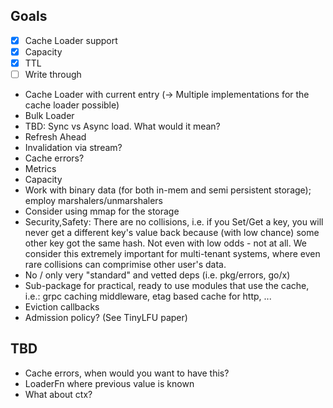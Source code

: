 ## Goals
- [x] Cache Loader support 
- [x] Capacity
- [x] TTL
- [ ] Write through
- Cache Loader with current entry (-> Multiple implementations for the cache loader possible)
- Bulk Loader
- TBD: Sync vs Async load. What would it mean?
- Refresh Ahead
- Invalidation via stream?
- Cache errors?
- Metrics
- Capacity
- Work with binary data (for both in-mem and semi persistent storage); employ marshalers/unmarshalers
- Consider using mmap for the storage
- Security,Safety: There are no collisions, i.e. if you Set/Get a key, you will never get a different key's value back because (with low chance) some other key got the same hash. Not even with low odds - not at all. We consider this extremely important for multi-tenant systems, where even rare collisions can comprimise other user's data.
- No / only very "standard" and vetted deps (i.e. pkg/errors, go/x)
- Sub-package for practical, ready to use modules that use the cache, i.e.: grpc caching middleware, etag based cache for http, ...
- Eviction callbacks
- Admission policy? (See TinyLFU paper)


## TBD
- Cache errors, when would you want to have this?
- LoaderFn where previous value is known
- What about ctx?
